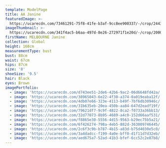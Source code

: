 ```yaml
---
template: ModelPage
title: AA Janine
featuredImage: >-
  https://ucarecdn.com/73461291-75f8-41fe-b3af-9cc8ee900337/-/crop/2443x1251/0,0/-/preview/
imageThumbnail: >-
  https://ucarecdn.com/341f4ac5-b6aa-497d-8e26-272971f1e20d/-/crop/2000x2820/0,0/-/preview/
firstName: MELBOURNE Janine
collection: Global
height: 168cm
measurementType: bust
bust: 88cm
waist: 67cm
hips: 87cm
size: '8'
shoeSize: '9.5'
hair: Black
eyes: Brown
imagePortfolio:
  - image: 'https://ucarecdn.com/d743ee51-2de6-42b6-9ac2-06d6648fd42a/'
  - image: 'https://ucarecdn.com/38965043-6e22-4f30-a374-0a019eaba12f/'
  - image: 'https://ucarecdn.com/4db07e66-323e-4113-b49f-7bf6db30946c/'
  - image: 'https://ucarecdn.com/31b635eb-20ea-450b-aa84-647d2eadf19f/'
  - image: 'https://ucarecdn.com/79621df7-9c9f-4822-8ca2-f0733a36bb13/'
  - image: 'https://ucarecdn.com/32d77073-8b95-4689-a4c0-152d66aaf531/'
  - image: 'https://ucarecdn.com/f8865e30-5556-4d15-9563-b29ec75b5a21/'
  - image: 'https://ucarecdn.com/6f426274-798a-4eb5-882d-363009746445/'
  - image: 'https://ucarecdn.com/2c6f3c9b-b787-4b15-a83d-b75d4030e5c0/'
  - image: 'https://ucarecdn.com/3a4dadcc-f199-4a0e-bff0-d1f11d7d32eb/'
  - image: 'https://ucarecdn.com/aed675a7-52ad-41b3-bfef-6cc52c2e87b8/'
---
```


